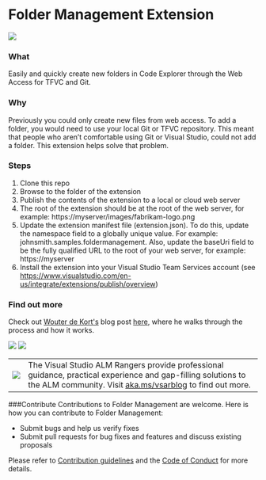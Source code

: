 # Folder Management Extension

![](https://almrangers.visualstudio.com/DefaultCollection/_apis/public/build/definitions/7f3cfb9a-d1cb-4e66-9d36-1af87b906fe9/97/badge)

### What
Easily and quickly create new folders in Code Explorer through the Web Access for TFVC and Git.

### Why
Previously you could only create new files from web access. To add a folder, you would need to use your local Git or TFVC repository. This meant that people who aren’t comfortable using Git or Visual Studio, could not add a folder. This extension helps solve that problem.

### Steps
1. Clone this repo
2. Browse to the folder of the extension
3. Publish the contents of the extension to a local or cloud web server
4. The root of the extension should be at the root of the web server, for example: https://myserver/images/fabrikam-logo.png
5. Update the extension manifest file (extension.json). To do this, update the  namespace field to a globally unique value. For example: johnsmith.samples.foldermanagement. Also, update the  baseUri  field to be the fully qualified URL to the root of your web server, for example:  https://myserver 
8. Install the extension into your Visual Studio Team Services account (see https://www.visualstudio.com/en-us/integrate/extensions/publish/overview)

### Find out more
Check out [Wouter de Kort's](http://blogs.msdn.com/b/willy-peter_schaub/archive/2014/01/21/introducing-the-visual-studio-alm-rangers-wouter-de-kort.aspx) blog post [here](http://blogs.msdn.com/b/visualstudioalmrangers/archive/2015/07/01/folder-management-visual-studio-online-extension-by-wouter-de-kort.aspx), where he walks through the process and how it works.

![](https://github.com/ALM-Rangers/VSO-Extension-FolderManagement/blob/master/media/FolderManagementExtension.PNG)
![](https://github.com/ALM-Rangers/VSO-Extension-FolderManagement/blob/master/media/FolderManagementExtension_Dialog.PNG)

<table>
  <tr>
    <td>
      <img src="https://github.com/ALM-Rangers/VSO-Extension-FolderManagement/blob/master/media/VSALMLogo.png"></img>
    </td>
    <td>
      The Visual Studio ALM Rangers provide professional guidance, practical experience and gap-filling solutions to the ALM community. Visit <a href="http://aka.ms/vsarblog">aka.ms/vsarblog</a> to find out more.
    </td>
  </tr>
</table>

###Contribute
Contributions to Folder Management are welcome. Here is how you can contribute to Folder Management:  

- Submit bugs and help us verify fixes  
- Submit pull requests for bug fixes and features and discuss existing proposals   

Please refer to [Contribution guidelines](.github/CONTRIBUTING.md) and the [Code of Conduct](.github/COC.md) for more details.
